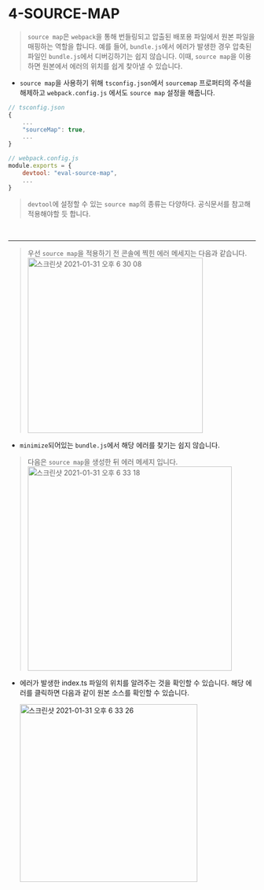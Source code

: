 # 4-SOURCE-MAP

> `source map`은 `webpack`을 통해 번들링되고 압출된 배포용 파일에서 원본 파일을 매핑하는 역할을 합니다.
> 예를 들어, `bundle.js`에서 에러가 발생한 경우 압축된 파일인 `bundle.js`에서 디버깅하기는 쉽지 않습니다.
> 이때, `source map`을 이용하면 원본에서 에러의 위치를 쉽게 찾아낼 수 있습니다.

-   `source map`을 사용하기 위해 `tsconfig.json`에서 `sourcemap` 프로퍼티의 주석을 해제하고 `webpack.config.js` 에서도 `source map` 설정을 해줍니다.

```javascript
// tsconfig.json
{
    ...
    "sourceMap": true,
    ...
}
```

```javascript
// webpack.config.js
module.exports = {
    devtool: "eval-source-map",
    ...
}
```

> `devtool`에 설정할 수 있는 `source map`의 종류는 다양하다. 공식문서를 참고해 적용해야할 듯 합니다.

<br/>

---

> 우선 `source map`을 적용하기 전 콘솔에 찍힌 에러 메세지는 다음과 같습니다.
> <img width="356" alt="스크린샷 2021-01-31 오후 6 30 08" src="https://user-images.githubusercontent.com/61958795/106379887-59842500-63f2-11eb-8646-ba56539e3c35.png">

-   `minimize`되어있는 `bundle.js`에서 해당 에러를 찾기는 쉽지 않습니다.

> 다음은 `source map`을 생성한 뒤 에러 메세지 입니다.
> <img width="415" alt="스크린샷 2021-01-31 오후 6 33 18" src="https://user-images.githubusercontent.com/61958795/106379993-cac3d800-63f2-11eb-973a-c69651b0490b.png">

-   에러가 발생한 index.ts 파일의 위치를 알려주는 것을 확인할 수 있습니다. 해당 에러를 클릭하면 다음과 같이 원본 소스를 확인할 수 있습니다.

    <img width="361" alt="스크린샷 2021-01-31 오후 6 33 26" src="https://user-images.githubusercontent.com/61958795/106379996-cf888c00-63f2-11eb-8a20-73f2de9e6179.png">
